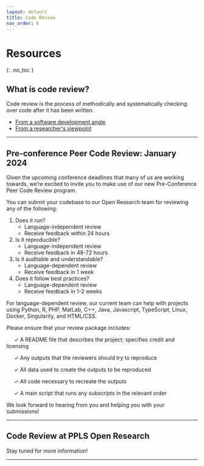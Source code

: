 ```yaml
---
layout: default
title: Code Review
nav_order: 6
---
```


# Resources

{: .no_toc }

<!-- <details open markdown="block">
  <summary>
    Table of contents
  </summary>
  {: .text-delta }
1. TOC
{:toc}
</details>

--- -->

## What is code review?
Code review is the process of methodically and systematically checking over code after it has been written.
- [From a software development angle](https://about.gitlab.com/topics/version-control/what-is-code-review/)
- [From a researcher's viewpoint](https://debruine.github.io/talks/CompCogSci-2023/)

---

## Pre-conference Peer Code Review: January 2024

Given the upcoming conference deadlines that many of us are working towards, we’re excited to invite you to make use of our new Pre-Conference Peer Code Review program. 

You can submit your codebase to our Open Research team for reviewing any of the following:
1. Does it run?
    - Language-independent review
    - Receive feedback within 24 hours
2. Is it reproducible?
   - Language-independent review
   - Receive feedback in 48-72 hours
3. Is it auditable and understandable?
   - Language-dependent review
   - Receive feedback in 1 week
4. Does it follow best practices?
   - Language-dependent review
   - Receive feedback in 1-2 weeks

For language-dependent review, our current team can help with projects using Python, R, PHP, MatLab, C++, Java, Javascript, TypeScript, Linux, Docker, Singularity, and HTML/CSS.  

Please ensure that your review package includes: 

&nbsp;&nbsp;&nbsp;&nbsp; ✓ A README file that describes the project; specifies credit and licensing

&nbsp;&nbsp;&nbsp;&nbsp; ✓ Any outputs that the reviewers should try to reproduce

&nbsp;&nbsp;&nbsp;&nbsp; ✓ All data used to create the outputs to be reproduced

&nbsp;&nbsp;&nbsp;&nbsp; ✓ All code necessary to recreate the outputs

&nbsp;&nbsp;&nbsp;&nbsp; ✓ A main script that runs any subscripts in the relevant order

We look forward to hearing from you and helping you with your submissions! 

---

## Code Review at PPLS Open Research

Stay tuned for more information!

---

